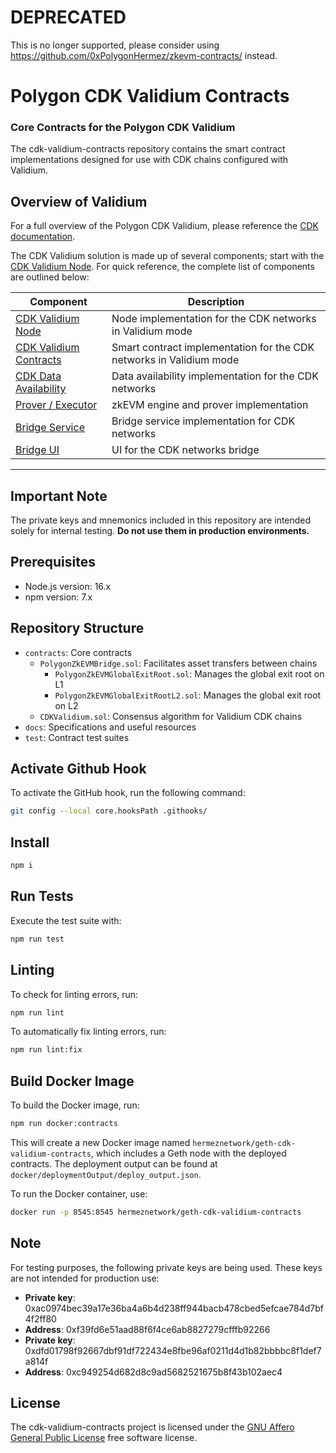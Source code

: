 # DEPRECATED

This is no longer supported, please consider using https://github.com/0xPolygonHermez/zkevm-contracts/ instead.

# Polygon CDK Validium Contracts
### Core Contracts for the Polygon CDK Validium

The cdk-validium-contracts repository contains the smart contract implementations designed for use with CDK chains configured with Validium.

## Overview of Validium

For a full overview of the Polygon CDK Validium, please reference the [CDK documentation](https://wiki.polygon.technology/docs/cdk/).

The CDK Validium solution is made up of several components; start with the [CDK Validium Node](https://github.com/0xPolygon/cdk-validium-node). For quick reference, the complete list of components are outlined below:

| Component                                                                     | Description                                                          |
| ----------------------------------------------------------------------------- | -------------------------------------------------------------------- |
| [CDK Validium Node](https://github.com/0xPolygon/cdk-validium-node)           | Node implementation for the CDK networks in Validium mode            |
| [CDK Validium Contracts](https://github.com/0xPolygon/cdk-validium-contracts) | Smart contract implementation for the CDK networks in Validium mode |
| [CDK Data Availability](https://github.com/0xPolygon/cdk-data-availability)   | Data availability implementation for the CDK networks          |
| [Prover / Executor](https://github.com/0xPolygonHermez/zkevm-prover)          | zkEVM engine and prover implementation                               |
| [Bridge Service](https://github.com/0xPolygonHermez/zkevm-bridge-service)     | Bridge service implementation for CDK networks                       |
| [Bridge UI](https://github.com/0xPolygonHermez/zkevm-bridge-ui)               | UI for the CDK networks bridge                                       |

---

## Important Note

The private keys and mnemonics included in this repository are intended solely for internal testing. **Do not use them in production environments.**

## Prerequisites

- Node.js version: 16.x
- npm version: 7.x

## Repository Structure

- `contracts`: Core contracts
  - `PolygonZkEVMBridge.sol`: Facilitates asset transfers between chains
    - `PolygonZkEVMGlobalExitRoot.sol`: Manages the global exit root on L1
    - `PolygonZkEVMGlobalExitRootL2.sol`: Manages the global exit root on L2
  - `CDKValidium.sol`: Consensus algorithm for Validium CDK chains
- `docs`: Specifications and useful resources
- `test`: Contract test suites

## Activate Github Hook

To activate the GitHub hook, run the following command:

```bash
git config --local core.hooksPath .githooks/
```

## Install

```bash
npm i
```

## Run Tests

Execute the test suite with:

```bash
npm run test
```

## Linting

To check for linting errors, run:

```bash
npm run lint
```

To automatically fix linting errors, run:

```bash
npm run lint:fix
```

## Build Docker Image

To build the Docker image, run:

```bash
npm run docker:contracts
```

This will create a new Docker image named `hermeznetwork/geth-cdk-validium-contracts`, which includes a Geth node with the deployed contracts. The deployment output can be found at `docker/deploymentOutput/deploy_output.json`.

To run the Docker container, use:

```bash
docker run -p 8545:8545 hermeznetwork/geth-cdk-validium-contracts
```

## Note

For testing purposes, the following private keys are being used. These keys are not intended for production use:

- **Private key**: 0xac0974bec39a17e36ba4a6b4d238ff944bacb478cbed5efcae784d7bf4f2ff80
- **Address**: 0xf39fd6e51aad88f6f4ce6ab8827279cfffb92266
- **Private key**: 0xdfd01798f92667dbf91df722434e8fbe96af0211d4d1b82bbbbc8f1def7a814f
- **Address**: 0xc949254d682d8c9ad5682521675b8f43b102aec4

## License

The cdk-validium-contracts project is licensed under the [GNU Affero General Public License](LICENSE) free software license.
